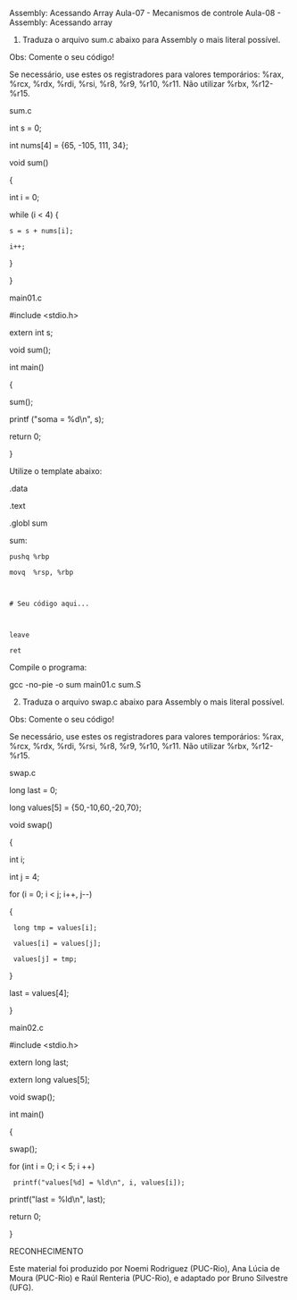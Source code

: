 Assembly: Acessando Array
Aula-07 - Mecanismos de controle
Aula-08 - Assembly: Acessando array
1. Traduza o arquivo sum.c abaixo para Assembly o mais literal possível.

Obs: Comente o seu código!

Se necessário, use estes os registradores para valores temporários: %rax, %rcx, %rdx, %rdi, %rsi, %r8, %r9, %r10, %r11. Não utilizar %rbx, %r12-%r15.

sum.c

int s = 0;

int nums[4] = {65, -105, 111, 34};



void sum()

{

  int i = 0;

  while (i < 4) {

    s = s + nums[i];

    i++;

  }

}

main01.c

#include <stdio.h>



extern int s;

void sum();



int main()

{

  sum();

  printf ("soma = %d\n", s);

  return 0;

}

Utilize o template abaixo:

.data



.text



.globl sum

sum:

    pushq %rbp

    movq  %rsp, %rbp



    # Seu código aqui...



    leave

    ret

Compile o programa:

gcc -no-pie -o sum main01.c sum.S

2. Traduza o arquivo swap.c abaixo para Assembly o mais literal possível.

Obs: Comente o seu código!

Se necessário, use estes os registradores para valores temporários: %rax, %rcx, %rdx, %rdi, %rsi, %r8, %r9, %r10, %r11. Não utilizar %rbx, %r12-%r15.

swap.c

long last = 0;

long values[5] = {50,-10,60,-20,70};



void swap()

{

  int i;

  int j = 4;



  for (i = 0; i < j; i++, j--)

  {

     long tmp = values[i];

     values[i] = values[j];

     values[j] = tmp;

  }



  last = values[4];

}

main02.c

#include <stdio.h>



extern long last;

extern long values[5];



void swap();



int main()

{

  swap();



  for (int i = 0; i < 5; i ++) 

     printf("values[%d] = %ld\n", i, values[i]);



  printf("last = %ld\n", last);



  return 0;

}

RECONHECIMENTO

Este material foi produzido por Noemi Rodriguez (PUC-Rio), Ana Lúcia de Moura (PUC-Rio) e Raúl Renteria (PUC-Rio), e adaptado por Bruno Silvestre (UFG).